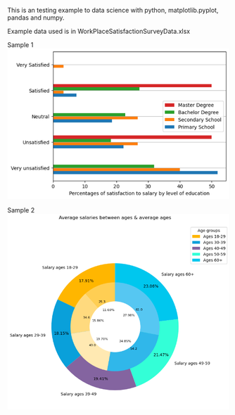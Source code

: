 This is an testing example to data science with python, matplotlib.pyplot, pandas and numpy.

Example data used is in WorkPlaceSatisfactionSurveyData.xlsx

Sample 1
![Alt text](./Kuvat/satisfaction%20to%20salary%20by%20edu.png "Sample1")

Sample 2
![Alt text](./Kuvat/avg_salaries_and_avg_ages.png "Sample2")